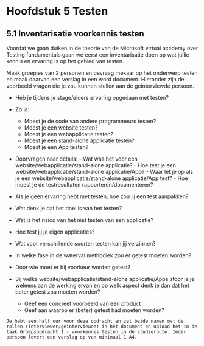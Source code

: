 # Hoofdstuk 5 Testen

## 5.1 Inventarisatie voorkennis testen

Voordat we gaan duiken in de theorie van de Microsoft virtual academy over Testing fundamentals gaan we eerst een inventarisatie doen op wat jullie kennis en ervaring is op het gebied van testen.

Maak groepjes van 2 personen en bevraag mekaar op het onderwerp testen en maak daarvan een verslag in een word document.
Hieronder zijn de voorbeeld vragen die je zou kunnen stellen aan de geinterviewde persoon.

- Heb je tijdens je stage/elders ervaring opgedaan met testen?
- Zo ja:
  - Moest je de code van andere programmeurs testen?
  - Moest je een website testen?
  - Moest je een webapplicatie testen?
  - Moest je een stand-alone applicatie testen? 
  - Moest je een App testen?

- Doorvragen naar details:
          - Wat was het voor een website/webapplicatie/stand-alone applicatie?
          - Hoe test je een website/webapplicatie/stand-alone applicatie/App?
          - Waar let je op als je een website/webapplicatie/stand-alone applicatie/App test?
          - Hoe moest je de testresultaten rapporteren/documenteren?

- Als je geen ervaring hebt met testen, hoe zou jij een test aanpakken?

- Wat denk je dat het doel is van het testen?

- Wat is het risico van het niet testen van een applicatie?

- Hoe test jij je eigen applicaties?

- Wat voor verschillende soorten testen kan jij verzinnen?

- In welke fase in de waterval methodiek zou er getest moeten worden?

- Door wie moet er bij voorkeur worden getest?

- Bij welke website/webapplicatie/stand-alone applicatie/Apps stoor je je weleens aan de werking ervan en op welk aspect denk je dan dat het beter getest zou moeten worden?
   - Geef een concreet voorbeeld van een product
   - Geef aan waarop er (beter) getest had moeten worden? 
   
``Je hebt een half uur voor deze opdracht en zet beide namen met de rollen (interviewer/geinterviewde) in het document en upload het in de taak Groepsopdracht 1 - voorkennis testen in de studieroute.
Ieder persoon levert een verslag op van minimaal 1 A4.``

